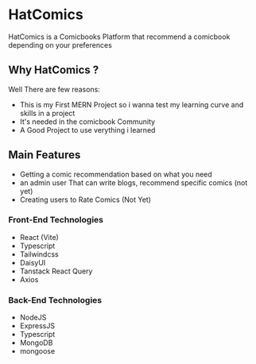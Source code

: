 # HatComics

<p>HatComics is a Comicbooks Platform that recommend a comicbook depending on your preferences</p>

## Why HatComics ?

<p>Well There are few reasons:</p>

<ul>
    <li>This is my First MERN Project so i wanna test my learning curve and skills in a project</li>
    <li>It's needed in the comicbook Community</li>
    <li>A Good Project to use verything i learned</li>
</ul>

## Main Features

<ul>
    <li>Getting a comic recommendation based on what you need</li>
    <li>an admin user That can write blogs, recommend specific comics (not yet)</li>
    <li>Creating users to Rate Comics (Not Yet)</li>
</ul>

### Front-End Technologies

<ul>
    <li>React (Vite)</li>
    <li>Typescript</li>
    <li>Tailwindcss</li>
    <li>DaisyUI</li>
    <li>Tanstack React Query</li>
    <li>Axios</li>
</ul>

### Back-End Technologies

<ul>
    <li>NodeJS</li>
    <li>ExpressJS</li>
    <li>Typescript</li>
    <li>MongoDB</li>
    <li>mongoose</li>
</ul>
